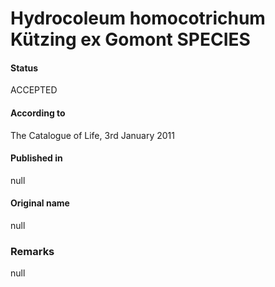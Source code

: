 Hydrocoleum homocotrichum Kützing ex Gomont SPECIES
=======

#### Status
ACCEPTED

#### According to
The Catalogue of Life, 3rd January 2011

#### Published in
null

#### Original name
null

### Remarks
null